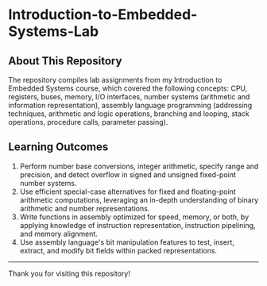 # Introduction-to-Embedded-Systems-Lab

## About This Repository 
The repository compiles lab assignments from my Introduction to Embedded Systems course, which covered the following concepts: CPU, registers, buses, memory, I/O interfaces, number systems (arithmetic and information representation), assembly language programming (addressing techniques, arithmetic and logic operations, branching and looping, stack operations, procedure calls, parameter passing). 

## Learning Outcomes
1. Perform number base conversions, integer arithmetic, specify range and precision, and detect overflow in signed and unsigned fixed-point number systems.
2. Use efficient special-case alternatives for fixed and floating-point arithmetic computations, leveraging an in-depth understanding of binary arithmetic and number representations.
3. Write functions in assembly optimized for speed, memory, or both, by applying knowledge of instruction representation, instruction pipelining, and memory alignment.
4. Use assembly language's bit manipulation features to test, insert, extract, and modify bit fields within packed representations.

---
Thank you for visiting this repository!

